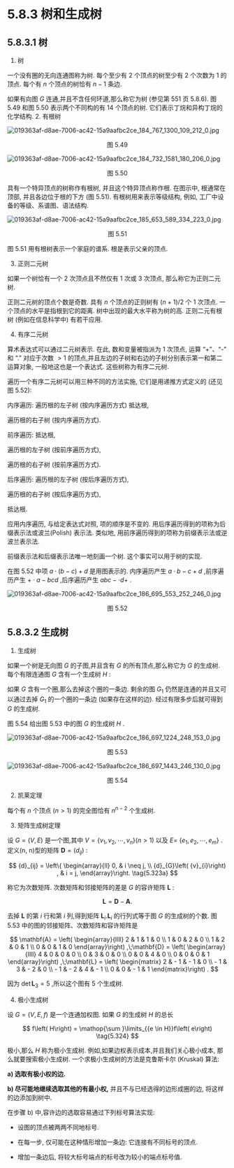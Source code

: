 # 5.8.3 树和生成树

## 5.8.3.1 树

1. 树

一个没有圈的无向连通图称为树. 每个至少有 2 个顶点的树至少有 2 个次数为 1 的顶点. 每个有 $n$ 个顶点的树恰有 $n - 1$ 条边.

如果有向图 $G$ 连通,并且不含任何环道,那么称它为树 (参见第 551 页 5.8.6). 图 5.49 和图 5.50 表示两个不同构的有 14 个顶点的树. 它们表示丁烷和异构丁烷的化学结构. 2. 有根树

![019363af-d8ae-7006-ac42-15a9aafbc2ce_184_767_1300_109_212_0.jpg](/images/019363af-d8ae-7006-ac42-15a9aafbc2ce_184_767_1300_109_212_0.jpg)

<center>图 5.49</center>

![019363af-d8ae-7006-ac42-15a9aafbc2ce_184_732_1581_180_206_0.jpg](/images/019363af-d8ae-7006-ac42-15a9aafbc2ce_184_732_1581_180_206_0.jpg)

<center>图 5.50</center>

具有一个特异顶点的树称作有根树, 并且这个特异顶点称作根. 在图示中, 根通常在顶部, 并且各边位于根的下方 (图 5.51). 有根树用来表示等级结构, 例如, 工厂中设备的等级、系谱图、语法结构.

![019363af-d8ae-7006-ac42-15a9aafbc2ce_185_653_589_334_223_0.jpg](/images/019363af-d8ae-7006-ac42-15a9aafbc2ce_185_653_589_334_223_0.jpg)

<center>图 5.51</center>

图 5.51 用有根树表示一个家庭的谱系. 根是表示父亲的顶点.

3. 正则二元树

如果一个树恰有一个 2 次顶点且不然仅有 1 次或 3 次顶点, 那么称它为正则二元树.

正则二元树的顶点个数是奇数. 具有 $n$ 个顶点的正则树有 $\left( {n + 1}\right) /2$ 个 1 次顶点. 一个顶点的水平是指根到它的距离. 树中出现的最大水平称为树的高. 正则二元有根树 (例如在信息科学中) 有若干应用.

4. 有序二元树

算术表达式可以通过二元树表示. 在此, 数和变量被指派为 1 次顶点, 运算 “+”、“-” 和 “.” 对应于次数 $> 1$ 的顶点,并且左边的子树和右边的子树分别表示第一和第二运算对象, 一般地这也是一个表达式. 这些树称为有序二元树.

遍历一个有序二元树可以用三种不同的方法实施, 它们是用递推方式定义的 (还见图 5.52):

内序遍历: 遍历根的左子树 (按内序遍历方式) 抵达根,

遍历根的右子树 (按内序遍历方式).

前序遍历: 抵达根,

遍历根的左子树 (按前序遍历方式),

遍历根的右子树 (按前序遍历方式).

后序遍历: 遍历根的左子树 (按后序遍历方式),

遍历根的右子树 (按后序遍历方式),

抵达根.

应用内序遍历, 与给定表达式对照, 项的顺序是不变的. 用后序遍历得到的项称为后缀表示法或波兰(Polish) 表示法. 类似地, 用前序遍历得到的项称为前缀表示法或逆波兰表示法.

前缀表示法和后缀表示法唯一地刻画一个树. 这个事实可以用于树的实现.

在图 5.52 中项 $a \cdot  \left( {b - c}\right)  + d$ 是用图表示的. 内序遍历产生 $a \cdot  b - c + d$ ,前序遍历产生 $+  \cdot  a - {bcd}$ ,后序遍历产生 ${abc} -  \cdot  d +$ .

![019363af-d8ae-7006-ac42-15a9aafbc2ce_186_695_553_252_246_0.jpg](/images/019363af-d8ae-7006-ac42-15a9aafbc2ce_186_695_553_252_246_0.jpg)

<center>图 5.52</center>

## 5.8.3.2 生成树

1. 生成树

如果一个树是无向图 $G$ 的子图,并且含有 $G$ 的所有顶点,那么称它为 $G$ 的生成树. 每个有限连通图 $G$ 含有一个生成树 $H$ :

如果 $G$ 含有一个圈,那么去掉这个圈的一条边. 剩余的图 ${G}_{1}$ 仍然是连通的并且又可以通过去掉 ${G}_{1}$ 的一个圈的一条边 (如果存在这样的边). 经过有限多步后就可得到 $G$ 的生成树.

图 5.54 给出图 5.53 中的图 $G$ 的生成树 $H$ .

![019363af-d8ae-7006-ac42-15a9aafbc2ce_186_697_1224_248_153_0.jpg](/images/019363af-d8ae-7006-ac42-15a9aafbc2ce_186_697_1224_248_153_0.jpg)

<center>图 5.53</center>

![019363af-d8ae-7006-ac42-15a9aafbc2ce_186_697_1443_246_130_0.jpg](/images/019363af-d8ae-7006-ac42-15a9aafbc2ce_186_697_1443_246_130_0.jpg)

<center>图 5.54</center>

2. 凯莱定理

每个有 $n$ 个顶点 $\left( {n > 1}\right)$ 的完全图恰有 ${n}^{n - 2}$ 个生成树.

3. 矩阵生成树定理

设 $G = \left( {V, E}\right)$ 是一个图,其中 $V = \left\{  {{v}_{1},{v}_{2},\cdots ,{v}_{n}}\right\}  \left( {n > 1}\right)$ 以及 $E =$ $\left\{  {{e}_{1},{e}_{2},\cdots ,{e}_{m}}\right\}$ . 定义(n, n)型的矩阵 $\mathbf{D} = \left( {d}_{ij}\right)$ :

$$
{d}_{ij} = \left\{  \begin{array}{ll} 0, & i \neq  j, \\  {d}_{G}\left( {v}_{i}\right) , & i = j, \end{array}\right.  \tag{5.323a}
$$

称它为次数矩阵. 次数矩阵和邻接矩阵的差是 $G$ 的容许矩阵 $\mathbf{L}$ :

$$
\mathbf{L} = \mathbf{D} - \mathbf{A}. \tag{5.323b}
$$

去掉 $\mathbf{L}$ 的第 $i$ 行和第 $i$ 列,得到矩阵 ${\mathbf{L}}_{i}.{\mathbf{L}}_{i}$ 的行列式等于图 $G$ 的生成树的个数. 图 5.53 中的图的邻接矩阵、次数矩阵和容许矩阵是

$$
\mathbf{A} = \left( \begin{array}{llll} 2 & 1 & 1 & 0 \\  1 & 0 & 2 & 0 \\  1 & 2 & 0 & 1 \\  0 & 0 & 1 & 0 \end{array}\right) ,\;\mathbf{D} = \left( \begin{array}{llll} 4 & 0 & 0 & 0 \\  0 & 3 & 0 & 0 \\  0 & 0 & 4 & 0 \\  0 & 0 & 0 & 1 \end{array}\right) ,\;\mathbf{L} = \left( \begin{matrix} 2 &  - 1 &  - 1 & 0 \\   - 1 & 3 &  - 2 & 0 \\   - 1 &  - 2 & 4 &  - 1 \\  0 & 0 &  - 1 & 1 \end{matrix}\right) .
$$

因为 $\det {\mathbf{L}}_{3} = 5$ ,所以这个图有 5 个生成树.

4. 极小生成树

设 $G = \left( {V, E, f}\right)$ 是一个连通加权图. 如果 $G$ 的生成树 $H$ 的总长

$$
f\left( H\right)  = \mathop{\sum }\limits_{{e \in  H}}f\left( e\right)  \tag{5.324}
$$

极小,那么 $H$ 称为极小生成树. 例如,如果边权表示成本,并且我们关心极小成本, 那么就要搜索极小生成树. 一个求极小生成树的方法是克鲁斯卡尔 (Kruskal) 算法:

**a) 选取有极小权的边.**

**b) 尽可能地继续选取其他的有最小权,** 并且不与已经选得的边形成圈的边, 将这样的边添加到树中.

在步骤 $\mathrm{b})$ 中,容许边的选取容易通过下列标号算法实现:

- 设图的顶点被两两不同地标号.

- 在每一步, 仅可能在这种情形增加一条边: 它连接有不同标号的顶点.

- 增加一条边后, 将较大标号端点的标号改为较小的端点标号值.
